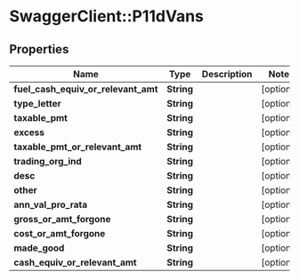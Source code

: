# SwaggerClient::P11dVans

## Properties
Name | Type | Description | Notes
------------ | ------------- | ------------- | -------------
**fuel_cash_equiv_or_relevant_amt** | **String** |  | [optional] 
**type_letter** | **String** |  | [optional] 
**taxable_pmt** | **String** |  | [optional] 
**excess** | **String** |  | [optional] 
**taxable_pmt_or_relevant_amt** | **String** |  | [optional] 
**trading_org_ind** | **String** |  | [optional] 
**desc** | **String** |  | [optional] 
**other** | **String** |  | [optional] 
**ann_val_pro_rata** | **String** |  | [optional] 
**gross_or_amt_forgone** | **String** |  | [optional] 
**cost_or_amt_forgone** | **String** |  | [optional] 
**made_good** | **String** |  | [optional] 
**cash_equiv_or_relevant_amt** | **String** |  | [optional] 

